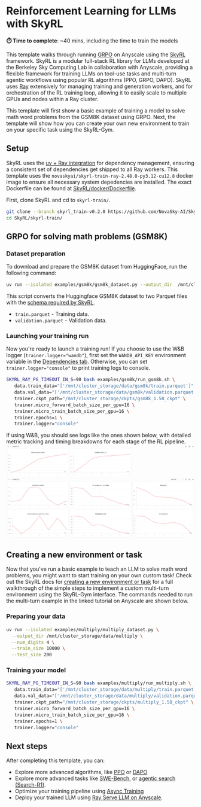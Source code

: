 # Reinforcement Learning for LLMs with SkyRL

**⏱️ Time to complete**: ~40 mins, including the time to train the models


This template walks through running [GRPO](https://arxiv.org/pdf/2402.03300) on Anyscale using the [SkyRL](https://github.com/NovaSky-AI/SkyRL) framework. 
SkyRL is a modular full-stack RL library for LLMs developed at the Berkeley Sky Computing Lab in collaboration with Anyscale, providing a flexible framework 
for training LLMs on tool-use tasks and multi-turn agentic workflows using popular RL algorithms (PPO, GRPO, DAPO). SkyRL uses [Ray](https://github.com/ray-project/ray) extensively for managing training and generation workers, and for orchestration of the RL training loop, allowing it to easily scale to multiple GPUs and nodes within a Ray cluster.

This template will first show a basic example of training a model to solve math word problems from the GSM8K dataset using GRPO. Next, the template will
show how you can create your own new environment to train on your specific task using the SkyRL-Gym.


## Setup
SkyRL uses the [uv + Ray integration](https://www.anyscale.com/blog/uv-ray-pain-free-python-dependencies-in-clusters) for dependency management, ensuring a consistent set of dependencies get shipped to all Ray workers. This template uses the `novaskyai/skyrl-train-ray-2.48.0-py3.12-cu12.8` docker image to ensure all necessary system depedencies are installed. The exact Dockerfile can be found at [SkyRL/docker/Dockerfile](https://github.com/NovaSky-AI/SkyRL/blob/skyrl_train-v0.2.0/docker/Dockerfile).

First, clone SkyRL and cd to `skyrl-train/`.

```bash
git clone --branch skyrl_train-v0.2.0 https://github.com/NovaSky-AI/SkyRL.git
cd SkyRL/skyrl-train/
```

## GRPO for solving math problems (GSM8K)
### Dataset preparation
To download and prepare the GSM8K dataset from HuggingFace, run the following command:

```bash
uv run --isolated examples/gsm8k/gsm8k_dataset.py --output_dir  /mnt/cluster_storage/data/gsm8k
```

This script converts the Huggingface GSM8K dataset to two Parquet files with the [schema required by SkyRL](https://skyrl.readthedocs.io/en/latest/datasets/dataset-preparation.html).
- `train.parquet` - Training data.
- `validation.parquet` - Validation data.

### Launching your training run

Now you're ready to launch a training run! If you choose to use the W&B logger (`trainer.logger="wandb"`), first set the `WANDB_API_KEY` environment variable in the [Dependencies tab](https://docs.anyscale.com/development#environment-variables). Otherwise, you can set `trainer.logger="console"` to print training logs to console. 


```bash
SKYRL_RAY_PG_TIMEOUT_IN_S=90 bash examples/gsm8k/run_gsm8k.sh \
   data.train_data="['/mnt/cluster_storage/data/gsm8k/train.parquet']" \
   data.val_data="['/mnt/cluster_storage/data/gsm8k/validation.parquet']" \
   trainer.ckpt_path="/mnt/cluster_storage/ckpts/gsm8k_1.5B_ckpt" \
   trainer.micro_forward_batch_size_per_gpu=16 \
   trainer.micro_train_batch_size_per_gpu=16 \
   trainer.epochs=1 \
   trainer.logger="console"
```

If using W&B, you should see logs like the ones shown below, with detailed metric tracking and timing breakdowns for each stage of the RL pipeline.
<img src="https://raw.githubusercontent.com/anyscale/templates/main/templates/rl-skyrl/assets/gsm8k_wandb.png" width=1500px />


## Creating a new environment or task

Now that you've run a basic example to teach an LLM to solve math word problems, you might want to start training on your own custom task! Check out the SkyRL docs for [creating a new environment or task](https://skyrl.readthedocs.io/en/latest/tutorials/new_env.html) for a full walkthrough of the simple steps to implement a custom multi-turn environment using the SkyRL-Gym interface. The commands needed to run the multi-turn example in the linked tutorial on Anyscale are shown below.

### Preparing your data

```bash
uv run --isolated examples/multiply/multiply_dataset.py \
  --output_dir /mnt/cluster_storage/data/multiply \
  --num_digits 4 \
  --train_size 10000 \
  --test_size 200
```

### Training your model
```bash
SKYRL_RAY_PG_TIMEOUT_IN_S=90 bash examples/multiply/run_multiply.sh \
   data.train_data="['/mnt/cluster_storage/data/multiply/train.parquet']" \
   data.val_data="['/mnt/cluster_storage/data/multiply/validation.parquet']" \
   trainer.ckpt_path="/mnt/cluster_storage/ckpts/multiply_1.5B_ckpt" \
   trainer.micro_forward_batch_size_per_gpu=16 \
   trainer.micro_train_batch_size_per_gpu=16 \
   trainer.epochs=1 \
   trainer.logger="console"
```

## Next steps

After completing this template, you can:
- Explore more advanced algorithms, like [PPO](https://github.com/NovaSky-AI/SkyRL/tree/main/skyrl-train/examples/ppo) or [DAPO](https://skyrl.readthedocs.io/en/latest/algorithms/dapo.html)
- Explore more advanced tasks like [SWE-Bench](https://skyrl.readthedocs.io/en/latest/examples/mini_swe_agent.html), or [agentic search (Search-R1)](https://skyrl.readthedocs.io/en/latest/examples/search.html).
- Optimize your training pipeline using [Async Training](https://skyrl.readthedocs.io/en/latest/tutorials/async.html)
- Deploy your trained LLM using [Ray Serve LLM on Anyscale](https://console.anyscale.com/template-preview/deployment-serve-llm?utm_source=anyscale_docs&utm_medium=docs&utm_campaign=examples_page&utm_content=deployment-serve-llm?utm_source=anyscale&utm_medium=docs&utm_campaign=examples_page&utm_content=deployment-serve-llm).
